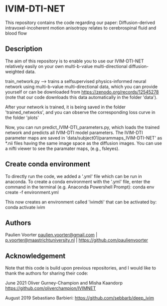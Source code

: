 # IVIM-DTI-NET

This repository contains the code regarding our paper: Diffusion-derived intravoxel-incoherent motion anisotropy relates to cerebrospinal fluid and blood flow 

## Description
The aim of this repository is to enable you to use our IVIM-DTI-NET relatively easily on your own multi-b-value multi-directional diffusion-weighted data. 

train_network.py --> trains a selfsupervised physics-informed neural network using multi-b-value multi-directional data, which you can provide yourself or can be downloaded from https://zenodo.org/records/12545278 (note that our code downloads this data automatically in the folder 'data').

After your network is trained, it is being saved in the folder 'trained_networks', and you can observe the corresponding loss curve in the folder 'plots'

Now, you can run predict_IVIM-DTI_parameters.py, which loads the trained network and predicts all IVIM-DTI model parameters. The IVIM-DTI parameter maps are saved in 'data/subject01/parammaps_IVIM-DTI-NET' as *.nii files having the same image space as the diffusion images. You can use a nifti viewer to see the paramater maps, (e.g., fsleyes).

## Create conda environment
To directly run the code, we added a '.yml' file which can be run in anaconda. To create a conda environment with the '.yml' file, enter the command in the terminal (e.g. Anaconda Powershell Prompt): conda env create -f environment.yml 

This now creates an environment called 'ivimdti' that can be activated by: conda activate ivim

## Authors
Paulien Voorter paulien.voorter@gmail.com | p.voorter@maastrichtuniversity.nl | https://github.com/paulienvoorter

## Acknowledgement

Note that this code is build upon previous repositories, and I would like to thank the authors for sharing their code:

June 2021        Oliver Gurney-Champion and Misha Kaandorp https://github.com/oliverchampion/IVIMNET

August 2019      Sebastiano Barbieri: https://github.com/sebbarb/deep_ivim


